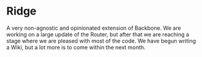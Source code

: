 # Ridge

A very non-agnostic and opinionated extension of Backbone. We are working on a
large update of the Router, but after that we are reaching a stage where we are
pleased with most of the code. We have begun writing a Wiki, but a lot more is
to come within the next month.
